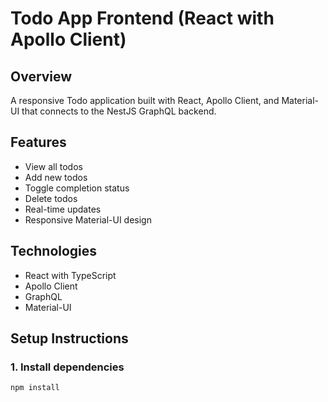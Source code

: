 # Todo App Frontend (React with Apollo Client)

## Overview

A responsive Todo application built with React, Apollo Client, and Material-UI that connects to the NestJS GraphQL backend.

## Features

- View all todos
- Add new todos
- Toggle completion status
- Delete todos
- Real-time updates
- Responsive Material-UI design

## Technologies

- React with TypeScript
- Apollo Client
- GraphQL
- Material-UI

## Setup Instructions

### 1. Install dependencies

```bash
npm install
```
